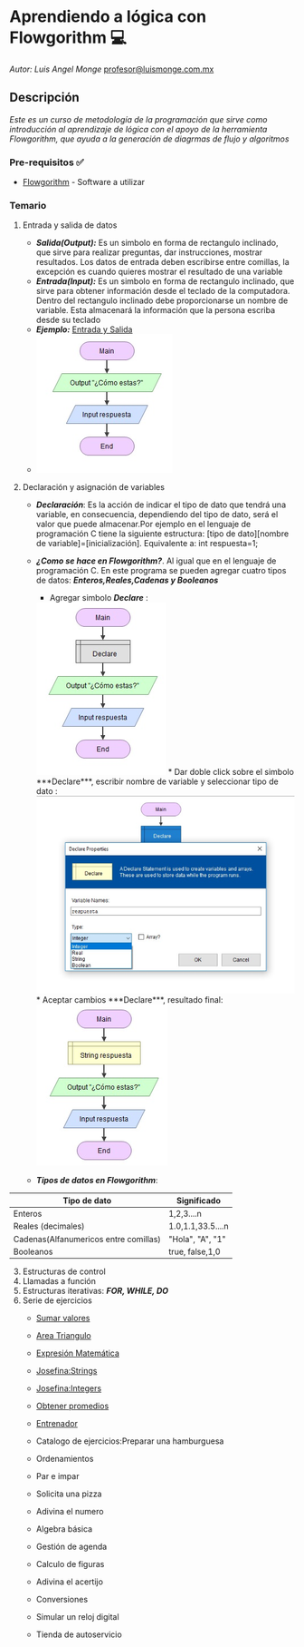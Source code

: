 # Aprendiendo a lógica con Flowgorithm :computer: 

_Autor: Luis Angel Monge_
profesor@luismonge.com.mx

## Descripción

_Este es un curso de metodología de la programación que sirve como introducción al aprendizaje de lógica  con el apoyo de la herramienta  Flowgorithm, que ayuda a la generación de diagrmas de flujo y algoritmos_

### Pre-requisitos :white_check_mark:

* [Flowgorithm](http://www.flowgorithm.org/) - Software a utilizar


### Temario

1. Entrada y salida de datos
	* ***Salida(Output):*** Es un simbolo en forma de rectangulo inclinado, que sirve para realizar preguntas, dar instrucciones, mostrar resultados. Los datos de entrada deben escribirse entre comillas, la excepción es cuando quieres mostrar el resultado de una variable
	* ***Entrada(Input):*** Es un simbolo en forma de rectangulo inclinado, que sirve para obtener información desde el teclado de la computadora. Dentro del rectangulo inclinado debe proporcionarse un nombre de variable. Esta almacenará la información que la persona escriba desde su teclado
	* ***Ejemplo:*** [Entrada y Salida](https://github.com/IamLAM/Flowgorithm/blob/master/Entrada_Salida.fprg)
	* ![alt text](https://github.com/IamLAM/Flowgorithm/blob/master/img/entrada_salida.jpg "ES")

2. Declaración y asignación de variables
	* ***Declaración***: Es la acción de indicar el tipo de dato que tendrá una variable, en consecuencia, dependiendo del tipo de dato, será el valor que puede almacenar.Por ejemplo
	en el lenguaje de programación C tiene la siguiente estructura: [tipo de dato][nombre de variable]=[inicialización]. Equivalente a: int respuesta=1;
	
	* ***¿Como se hace en Flowgorithm?***. Al igual que en el lenguaje de programación C. En este programa se pueden agregar cuatro tipos de datos: ***Enteros,Reales,Cadenas y Booleanos***
	
		* Agregar simbolo ***Declare*** :
		<img src="/img/agregandoSimboloDeclare.jpg">
		* Dar doble click sobre el simbolo ***Declare***, escribir nombre de variable y seleccionar tipo de dato :
		<img src="/img/agregandoTipoDatoDeclare.jpg">
		* Aceptar cambios  ***Declare***, resultado final:
		<img src="/img/agregandoDeclareCompleto.jpg">
	
	* ***Tipos de datos en Flowgorithm***: 
	
Tipo de dato | Significado
----------|------------
Enteros | 1,2,3....n
Reales (decimales) | 1.0,1.1,33.5....n
Cadenas(Alfanumericos entre comillas) | "Hola", "A", "1"
Booleanos | true, false,1,0


	
3. Estructuras de control
4. Llamadas a función
5. Estructuras iterativas: ***FOR, WHILE, DO***
6. Serie de ejercicios
    * [Sumar valores](https://github.com/IamLAM/Flowgorithm/blob/master/01_SumarValores.fprg)
    * [Area Triangulo](https://github.com/IamLAM/Flowgorithm/blob/master/02_AreaTriangulo.fprg) 
    * [Expresión Matemática](https://github.com/IamLAM/Flowgorithm/blob/master/03_Expresi%C3%B3nMatem%C3%A1tica.fprg) 
    * [Josefina:Strings](https://github.com/IamLAM/Flowgorithm/blob/master/04_Josefina.fprg) 
    * [Josefina:Integers](https://github.com/IamLAM/Flowgorithm/blob/master/05_JosefinaN.fprg) 
    * [Obtener promedios](https://github.com/IamLAM/Flowgorithm/blob/master/06_ObtenerPromedio.fprg	) 
	* [Entrenador](https://github.com/IamLAM/Flowgorithm/blob/master/07_Entrenador.fprg) 

 	* Catalogo de ejercicios:Preparar una hamburguesa  
    * Ordenamientos
    * Par e impar
    * Solicita una pizza
    * Adivina el numero
    * Algebra básica
    * Gestión de agenda
    * Calculo de figuras
    * Adivina el acertijo
    * Conversiones 
    * Simular un reloj digital
    * Tienda de autoservicio
